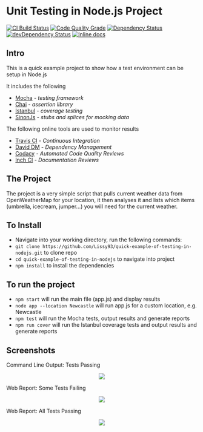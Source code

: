 # Unit Testing in Node.js Project

[![CI Build Status](https://api.travis-ci.org/Lissy93/quick-example-of-testing-in-nodejs.svg)](https://api.travis-ci.org/Lissy93/quick-example-of-testing-in-nodejs.svg)
[![Code Quality Grade](https://api.codacy.com/project/badge/Grade/6b793dc0759b4b22a73f4d7eae0d6983)](https://www.codacy.com/app/lissy93/quick-example-of-testing-in-nodejs?utm_source=github.com&amp;utm_medium=referral&amp;utm_content=Lissy93/quick-example-of-testing-in-nodejs&amp;utm_campaign=Badge_Grade)
[![Dependency Status](https://david-dm.org/lissy93/quick-example-of-testing-in-nodejs.svg)](https://david-dm.org/lissy93/quick-example-of-testing-in-nodejs)
[![devDependency Status](https://david-dm.org/lissy93/quick-example-of-testing-in-nodejs/dev-status.svg)](https://david-dm.org/lissy93/quick-example-of-testing-in-nodejs#info=devDependencies)
[![Inline docs](http://inch-ci.org/github/Lissy93/quick-example-of-testing-in-nodejs.svg?branch=master)](http://inch-ci.org/github/Lissy93/quick-example-of-testing-in-nodejs)


## Intro
This is a quick example project to show how a test environment can be setup in Node.js

It includes the following

- [Mocha](http://mochajs.org/) - *testing framework*
- [Chai](http://chaijs.com/) - *assertion library*
- [Istanbul](https://github.com/gotwarlost/istanbul) - *coverage testing*
- [SinonJs](http://sinonjs.org/) - *stubs and splices for mocking data*


The following online tools are used to monitor results

- [Travis CI](https://travis-ci.org/) - *Continuous Integration*
- [David DM](https://david-dm.org/) - *Dependency Management*
- [Codacy](https://www.codacy.com/) - *Automated Code Quality Reviews*
- [Inch CI](https://inch-ci.org/) - *Documentation Reviews*


## The Project
The project is a very simple script that pulls current weather data from OpenWeatherMap
for your location, it then analyses it and lists which items (umbrella, icecream, jumper...)
you will need for the current weather.

## To Install
- Navigate into your working directory, run the following commands:
- ```git clone https://github.com/Lissy93/quick-example-of-testing-in-nodejs.git``` to clone repo
- ```cd quick-example-of-testing-in-nodejs``` to navigate into project
- ```npm install``` to install the dependencies

## To run the project
- ```npm start``` will run the main file (app.js) and display results
- ```node app --location Newcastle``` will run app.js for a custom location, e.g. Newcastle
- ```npm test``` will run the Mocha tests, output results and generate reports
- ```npm run cover``` will run the Istanbul coverage tests and output results and generate reports

## Screenshots

Command Line Output: Tests Passing

<p align="center"><img src="https://i.ibb.co/WDpBStz/better-test3.png" /></p>

Web Report: Some Tests Failing
<p align="center"><img src="https://i.ibb.co/93CdGjG/bad-test1.png" /></p>

Web Report: All Tests Passing
<p align="center"><img src="https://i.ibb.co/nCdHFs4/better-test2.png" /></p>